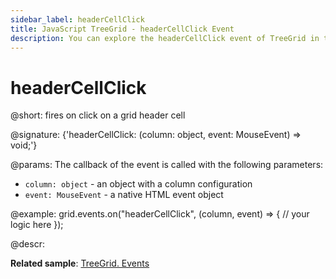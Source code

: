 ```yaml
---
sidebar_label: headerCellClick
title: JavaScript TreeGrid - headerCellClick Event 
description: You can explore the headerCellClick event of TreeGrid in the documentation of the DHTMLX JavaScript UI library. Browse developer guides and API reference, try out code examples and live demos, and download a free 30-day evaluation version of DHTMLX Suite.
---
```


# headerCellClick

@short: fires on click on a grid header cell

@signature: {'headerCellClick: (column: object, event: MouseEvent) => void;'}

@params:
The callback of the event is called with the following parameters:

- `column: object` - an object with a column configuration
- `event: MouseEvent` - a native HTML event object

@example:
grid.events.on("headerCellClick", (column, event) => {
    // your logic here
});

@descr:

**Related sample**: [TreeGrid. Events](https://snippet.dhtmlx.com/sgwnxshe)
